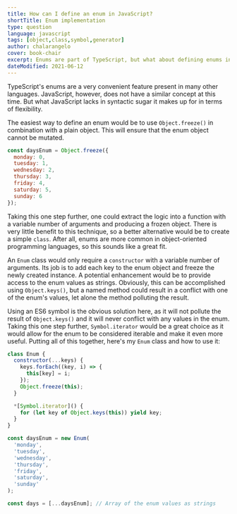 ```yaml
---
title: How can I define an enum in JavaScript?
shortTitle: Enum implementation
type: question
language: javascript
tags: [object,class,symbol,generator]
author: chalarangelo
cover: book-chair
excerpt: Enums are part of TypeScript, but what about defining enums in plain old JavaScript? Here are a few way you can do that.
dateModified: 2021-06-12
---
```


TypeScript's enums are a very convenient feature present in many other languages. JavaScript, however, does not have a similar concept at this time. But what JavaScript lacks in syntactic sugar it makes up for in terms of flexibility.

The easiest way to define an enum would be to use `Object.freeze()` in combination with a plain object. This will ensure that the enum object cannot be mutated.

```js
const daysEnum = Object.freeze({
  monday: 0,
  tuesday: 1,
  wednesday: 2,
  thursday: 3,
  friday: 4,
  saturday: 5,
  sunday: 6
});
```

Taking this one step further, one could extract the logic into a function with a variable number of arguments and producing a frozen object. There is very little benefit to this technique, so a better alternative would be to create a simple `class`. After all, enums are more common in object-oriented programming languages, so this sounds like a great fit.

An `Enum` class would only require a `constructor` with a variable number of arguments. Its job is to add each key to the enum object and freeze the newly created instance. A potential enhancement would be to provide access to the enum values as strings. Obviously, this can be accomplished using `Object.keys()`, but a named method could result in a conflict with one of the enum's values, let alone the method polluting the result.

Using an ES6 symbol is the obvious solution here, as it will not pollute the result of `Object.keys()` and it will never conflict with any values in the enum. Taking this one step further, `Symbol.iterator` would be a great choice as it would allow for the enum to be considered iterable and make it even more useful. Putting all of this together, here's my `Enum` class and how to use it:

```js
class Enum {
  constructor(...keys) {
    keys.forEach((key, i) => {
      this[key] = i;
    });
    Object.freeze(this);
  }

  *[Symbol.iterator]() {
    for (let key of Object.keys(this)) yield key;
  }
}

const daysEnum = new Enum(
  'monday',
  'tuesday',
  'wednesday',
  'thursday',
  'friday',
  'saturday',
  'sunday'
);

const days = [...daysEnum]; // Array of the enum values as strings
```
